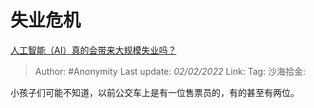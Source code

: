 # 失业危机
[人工智能（AI）真的会带来大规模失业吗？](https://www.zhihu.com/question/363804778/answer/957574469)

> Author: #Anonymity
> Last update: *02/02/2022*
> Link:
> Tag:
> 沙海拾金:

小孩子们可能不知道，以前公交车上是有一位售票员的，有的甚至有两位。
